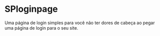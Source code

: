 # SPloginpage
Uma página de login simples para você não ter dores de cabeça ao pegar uma página de login para o seu site.
